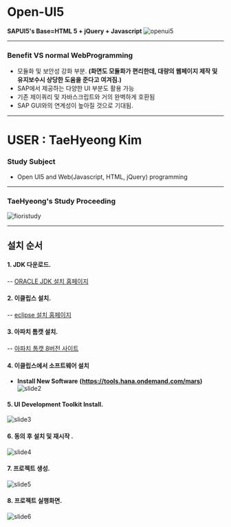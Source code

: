 # Open-UI5 

**SAPUI5's Base=HTML 5 + jQuery + Javascript**
![openui5](https://user-images.githubusercontent.com/44318904/49745798-226acb00-fce3-11e8-9b68-28adfbe6b98f.png)
****
### Benefit VS normal WebProgramming
- 모듈화 및 보안성 강화 부분.
**(화면도 모듈화가 편리한데, 대량의 웹페이지 제작 및 유지보수시 상당한 도움을 준다고 여겨짐.)**
- SAP에서 제공하는 다양한 UI 부분도 활용 가능
- 기존 제이쿼리 및 자바스크립트와 거의 완벽하게 호환됨
- SAP GUI와의 연계성이 높아질 것으로 기대됨.
****

 # USER : TaeHyeong Kim
 
 ### Study Subject 
- Open UI5 and Web(Javascript, HTML, jQuery) programming
****
 ### TaeHyeong's Study Proceeding
![fioristudy](https://user-images.githubusercontent.com/44318904/49878969-473e7a00-fe6c-11e8-8673-837f7a8536bc.gif)
****

## 설치 순서
#### 1. JDK 다운로드.
 -- [ORACLE JDK 설치 홈페이지](https://www.oracle.com/technetwork/java/javase/downloads/jdk11-downloads-5066655.html)
#### 2. 이클립스 설치.
 -- [eclipse 설치 홈페이지](https://www.eclipse.org/downloads/download.php?file=/oomph/epp/2018-09/Ra/eclipse-inst-win64.exe)
#### 3.  아파치 톰캣 설치.  
 -- [아파치 톰캣 8버전 사이트](https://tomcat.apache.org/download-80.cgi)
#### 4. 이클립스에서 소프트웨어 설치
 + **Install New Software**
 **(https://tools.hana.ondemand.com/mars)**
![slide2](https://user-images.githubusercontent.com/44318904/49747425-c2762380-fce6-11e8-8666-1d7ec25133c8.PNG)

#### 5. UI Development Toolkit Install.
![slide3](https://user-images.githubusercontent.com/44318904/49747438-cc982200-fce6-11e8-82a9-cc4f21777023.PNG)

#### 6. 동의 후 설치 및 재시작 .
![slide4](https://user-images.githubusercontent.com/44318904/49747467-d6ba2080-fce6-11e8-95ec-18c3ac04a178.PNG)

#### 7. 프로젝트 생성.
![slide5](https://user-images.githubusercontent.com/44318904/49747480-dd489800-fce6-11e8-961b-17b4b18f4859.PNG)

#### 8. 프로젝트 실행화면.
![slide6](https://user-images.githubusercontent.com/44318904/49747494-e3d70f80-fce6-11e8-9896-9aa464b2f0a6.PNG)
